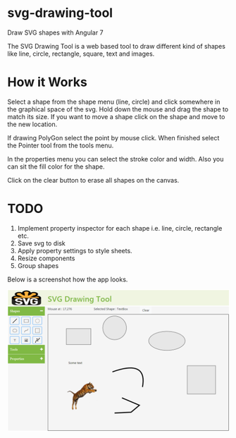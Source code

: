 # svg-drawing-tool
Draw SVG shapes with Angular 7

The SVG Drawing Tool is a web based tool to draw different kind of shapes like line, circle, rectangle, square, text and images.

How it Works
============
Select a shape from the shape menu (line, circle) and click somewhere in the graphical space of the svg. Hold down the mouse and drag the shape to match its size. If you want to move a shape click on the shape and move to the new location.

If drawing PolyGon select the point by mouse click. When finished select the Pointer tool from the tools menu.

In the properties menu you can select the stroke color and width. Also you can sit the fill color for the shape.

Click on the clear button to erase all shapes on the canvas.

TODO
====
1. Implement property inspector for each shape i.e. line, circle, rectangle etc.
2. Save svg to disk
3. Apply property settings to style sheets.
4. Resize components
5. Group shapes

Below is a screenshot how the app looks.

![Screenshot](src/assets/pictures/screenshot-1.PNG)
